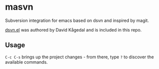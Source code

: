 # masvn

Subversion integration for emacs based on dsvn and inspired by magit.

[dsvn.el](http://svn.apache.org/repos/asf/subversion/trunk/contrib/client-side/emacs/dsvn.el) was authored by David Kågedal and is included in this repo.

## Usage

`C-c C-s` brings up the project changes - from there, type `?` to discover the available commands.
